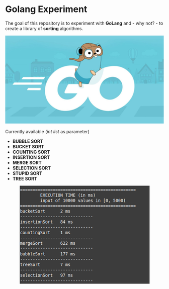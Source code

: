 # Golang Experiment
The goal of this repository is to experiment with **GoLang** and - why not? - to create a library of **sorting** algorithms. 

<p align="center">
  <img src="https://github.com/mariocuomo/golang-experiment/blob/main/go.jpg" width="600px">
</p>

Currently available (_int list_ as parameter)
- **BUBBLE SORT**
- **BUCKET SORT**
- **COUNTING SORT**
- **INSERTION SORT**
- **MERGE SORT**
- **SELECTION SORT**
- **STUPID SORT**
- **TREE SORT**


<p align="center">
  <img src="https://github.com/mariocuomo/golang-experiment/blob/main/stats.png">
</p>
